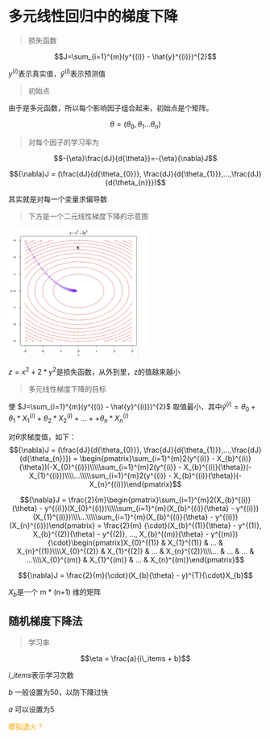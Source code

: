 # 多元线性回归中的梯度下降

> 损失函数

$$J=\sum_{i=1}^{m}(y^{(i)} - \hat{y}^{(i)})^{2}$$

$y^{(i)}$表示真实值，$\hat{y}^{(i)}$表示预测值

> 初始点

由于是多元函数，所以每个影响因子组合起来，初始点是个矩阵。

$${\theta}= ({\theta}_{0}, {\theta}_{1}...{\theta}_{n})$$

> 对每个因子的学习率为

$$-{\eta}\frac{dJ}{d{\theta}}=-{\eta}{\nabla}J$$

$${\nabla}J = (\frac{dJ}{d{\theta_{0}}}, \frac{dJ}{d{\theta_{1}}},...,\frac{dJ}{d{\theta_{n}}})$$

其实就是对每一个变量求偏导数

> 下方是一个二元线性梯度下降的示意图

![二元线性梯度下降](img/multiple-linear-regression-1.png)

$z=x^{2} + 2*y^{2}$是损失函数，从外到里，z的值越来越小

> 多元线性梯度下降的目标

使 $J=\sum_{i=1}^{m}(y^{(i)} - \hat{y}^{(i)})^{2}$ 取值最小，其中$\hat{y}^{(i)}={\theta}_{0} + {\theta}_{1}*X_{1}^{(i)} + {\theta}_{2}*X_{2}^{(i)} + ...+ + {\theta}_{n}*X_{n}^{(i)}$

对${\theta}$求梯度值，如下：
$${\nabla}J = (\frac{dJ}{d{\theta_{0}}}, \frac{dJ}{d{\theta_{1}}},...,\frac{dJ}{d{\theta_{n}}}) = \begin{pmatrix}\sum_{i=1}^{m}2(y^{(i)} - X_{b}^{(i)}{\theta})(-X_{0}^{(i)})\\\\\sum_{i=1}^{m}2(y^{(i)} - X_{b}^{(i)}{\theta})(-X_{1}^{(i)})\\\\...\\\\\sum_{i=1}^{m}2(y^{(i)} - X_{b}^{(i)}{\theta})(-X_{n}^{(i)})\end{pmatrix}$$

$${\nabla}J = \frac{2}{m}\begin{pmatrix}\sum_{i=1}^{m}2(X_{b}^{(i)}{\theta} - y^{(i)})(X_{0}^{(i)})\\\\\sum_{i=1}^{m}(X_{b}^{(i)}{\theta} - y^{(i)})(X_{1}^{(i)})\\\\...\\\\\sum_{i=1}^{m}(X_{b}^{(i)}{\theta} - y^{(i)})(X_{n}^{(i)})\end{pmatrix} = \frac{2}{m} {\cdot}(X_{b}^{(1)}{\theta} - y^{(1)}, X_{b}^{(2)}{\theta} - y^{(2)}, ..., X_{b}^{(m)}{\theta} - y^{(m)}){\cdot}\begin{pmatrix}X_{0}^{(1)} & X_{1}^{(1)} & ... & X_{n}^{(1)}\\\\X_{0}^{(2)} & X_{1}^{(2)} & ... & X_{n}^{(2)}\\\\... & ... & ... & ...\\\\X_{0}^{(m)} & X_{1}^{(m)} & ... & X_{n}^{(m)}\end{pmatrix}$$

$${\nabla}J = \frac{2}{m}{\cdot}(X_{b}{\theta} - y)^{T}{\cdot}X_{b}$$

$X_{b}$是一个 m * (n+1) 维的矩阵


## 随机梯度下降法

> 学习率

$$\eta = \frac{a}{i\_items + b}$$

${i\_items}$表示学习次数

$b$ 一般设置为50，以防下降过快

$a$ 可以设置为5

<font color=orange>模拟退火？</font>






